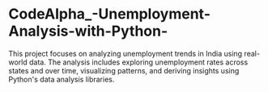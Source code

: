 # CodeAlpha_-Unemployment-Analysis-with-Python-
This project focuses on analyzing unemployment trends in India using real-world data. The analysis includes exploring unemployment rates across states and over time, visualizing patterns, and deriving insights using Python's data analysis libraries.
